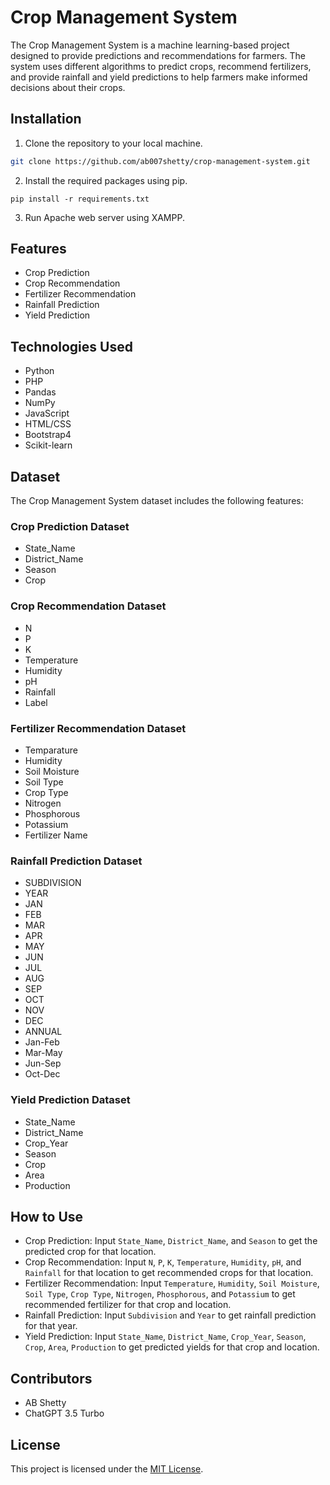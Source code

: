 # Crop Management System

The Crop Management System is a machine learning-based project designed to provide predictions and recommendations for farmers. The system uses different algorithms to predict crops, recommend fertilizers, and provide rainfall and yield predictions to help farmers make informed decisions about their crops.

## Installation

1. Clone the repository to your local machine.
```bash
git clone https://github.com/ab007shetty/crop-management-system.git
```
2. Install the required packages using pip.
```
pip install -r requirements.txt
```
3. Run Apache web server using XAMPP.

## Features
- Crop Prediction
- Crop Recommendation
- Fertilizer Recommendation
- Rainfall Prediction
- Yield Prediction

## Technologies Used
- Python
- PHP
- Pandas
- NumPy
- JavaScript
- HTML/CSS
- Bootstrap4
- Scikit-learn

## Dataset
The Crop Management System dataset includes the following features:

### Crop Prediction Dataset
- State_Name
- District_Name
- Season
- Crop

### Crop Recommendation Dataset
- N
- P
- K
- Temperature
- Humidity
- pH
- Rainfall
- Label

### Fertilizer Recommendation Dataset
- Temparature
- Humidity
- Soil Moisture
- Soil Type
- Crop Type
- Nitrogen
- Phosphorous
- Potassium
- Fertilizer Name

### Rainfall Prediction Dataset
- SUBDIVISION
- YEAR
- JAN
- FEB
- MAR
- APR
- MAY
- JUN
- JUL
- AUG
- SEP
- OCT
- NOV
- DEC
- ANNUAL
- Jan-Feb
- Mar-May
- Jun-Sep
- Oct-Dec

### Yield Prediction Dataset
- State_Name
- District_Name
- Crop_Year
- Season
- Crop
- Area
- Production

## How to Use
- Crop Prediction: Input `State_Name`, `District_Name`, and `Season` to get the predicted crop for that location.
- Crop Recommendation: Input `N`, `P`, `K`, `Temperature`, `Humidity`, `pH`, and `Rainfall` for that location to get recommended crops for that location.
- Fertilizer Recommendation: Input `Temperature`, `Humidity`, `Soil Moisture`, `Soil Type`, `Crop Type`, `Nitrogen`, `Phosphorous`, and `Potassium` to get recommended fertilizer for that crop and location.
- Rainfall Prediction: Input `Subdivision` and `Year` to get rainfall prediction for that year.
- Yield Prediction: Input `State_Name`, `District_Name`, `Crop_Year`, `Season`, `Crop`, `Area`, `Production` to get predicted yields for that crop and location.

## Contributors
- AB Shetty
- ChatGPT 3.5 Turbo

## License
This project is licensed under the [MIT License](https://opensource.org/licenses/MIT).

